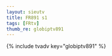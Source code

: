 ```yaml
--- 
layout: sieutv
title: FR891 s1
tags: [FRtv]
thumb_re: globiptv891
---
```

{% include tvadv key="globiptv891" %} 
